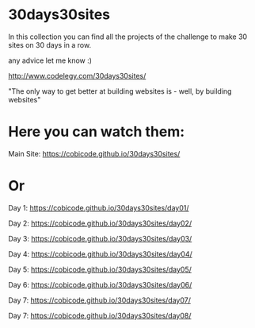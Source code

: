 # 30days30sites

In this collection you can find all the projects of the challenge to make 30 sites on 30 days in a row.

any advice let me know :)

http://www.codelegy.com/30days30sites/

"The only way to get better at building websites is - well, by building websites"

# Here you can watch them:

Main Site: https://cobicode.github.io/30days30sites/

# Or

Day 1: https://cobicode.github.io/30days30sites/day01/

Day 2: https://cobicode.github.io/30days30sites/day02/

Day 3: https://cobicode.github.io/30days30sites/day03/

Day 4: https://cobicode.github.io/30days30sites/day04/

Day 5: https://cobicode.github.io/30days30sites/day05/

Day 6: https://cobicode.github.io/30days30sites/day06/

Day 7: https://cobicode.github.io/30days30sites/day07/

Day 7: https://cobicode.github.io/30days30sites/day08/